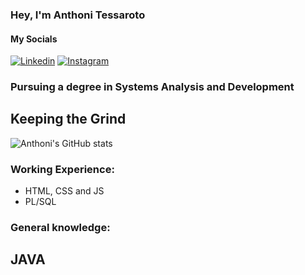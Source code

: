 ### Hey, I'm Anthoni Tessaroto

####    My Socials
[![Linkedin](https://img.shields.io/badge/LinkedIn-0077B5?style=for-the-badge&logo=linkedin&logoColor=white)](https://www.linkedin.com/in/anthoni-t/)
[![Instagram](https://img.shields.io/badge/Instagram-E4405F?style=for-the-badge&logo=instagram&logoColor=white)](https://www.instagram.com/anth.tssm/)


### Pursuing a degree in Systems Analysis and Development
  

## Keeping the Grind
![Anthoni's GitHub stats](https://github-readme-stats.vercel.app/api?username=Atessaroto&show_icons=true&theme=github_dark)


### Working Experience:
- HTML, CSS and JS
- PL/SQL

### General knowledge:
## JAVA
